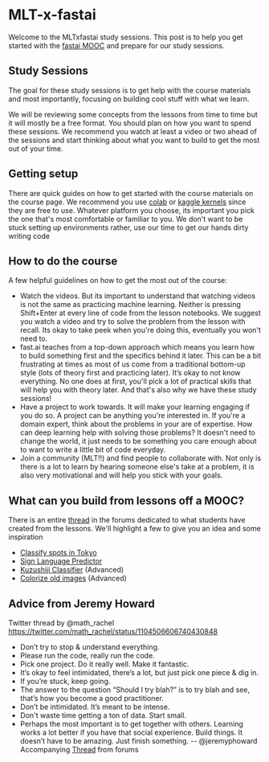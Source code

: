 # MLT-x-fastai
Welcome to the MLTxfastai study sessions. This post is to help you get started with the [fastai MOOC](https://course.fast.ai/) and prepare for our study sessions. 

## Study Sessions
The goal for these study sessions is to get help with the course materials and most importantly, focusing on building cool stuff with what we learn.

We will be reviewing some concepts from the lessons from time to time but it will mostly be a free format. You should plan on how you want to spend these sessions. We recommend you watch at least a video or two ahead of the sessions and start thinking about what you want to build to get the most out of your time.

## Getting setup
There are quick guides on how to get started with the course materials on the course page. We recommend you use [colab](https://course.fast.ai/start_colab.html) or [kaggle kernels](https://course.fast.ai/start_kaggle.html) since they are free to use. Whatever platform you choose, its important you pick the one that's most comfortable or familiar to you. We don't want to be stuck setting up environments rather, use our time to get our hands dirty writing code

## How to do the course
A few helpful guidelines on how to get the most out of the course:
- Watch the videos. But its important to understand that watching videos is not the same as practicing machine learning. Neither is pressing Shift+Enter at every line of code from the lesson notebooks. We suggest you watch a video and try to solve the problem from the lesson with recall. Its okay to take peek when you're doing this, eventually you won't need to.
-  fast.ai teaches from a top-down approach which means you learn how to build something first and the specifics behind it later. This can be a bit frustrating at times as most of us come from a traditional bottom-up style (lots of theory first and practicing later). It’s okay to not know everything. No one does at first, you'll pick a lot of practical skills that will help you with theory later. And that's also why we have these study sessions!
- Have a project to work towards. It will make your learning engaging if you do so. A project can be anything you're interested in. If you're a domain expert, think about the problems in your are of expertise. How can deep learning help with solving those problems? It doesn't need to change the world, it just needs to be something you care enough about to want to write a little bit of code everyday.
- Join a community (MLT!!) and find people to collaborate with. Not only is there is a lot to learn by hearing someone else's take at a problem, it is also very motivational and will help you stick with your goals. 

## What can you build from lessons off a MOOC?
There is an entire [thread](https://forums.fast.ai/t/share-your-work-here/27676/839) in the forums dedicated to what students have created from the lessons. We'll highlight a few to give you an idea and some inspiration

- [Classify spots in Tokyo](https://github.com/anz9990/ml-carnival/tree/master/tokyo_spots_classifier)
- [Sign Language Predictor](https://github.com/keyurparalkar/ASL-live-predictor)
- [Kuzushiji Classifier](https://github.com/Machine-Learning-Tokyo/kuzushiji-lite) (Advanced)
- [Colorize old images](https://github.com/jantic/DeOldify) (Advanced)

## Advice from Jeremy Howard
Twitter thread by @math_rachel
https://twitter.com/math_rachel/status/1104506606740430848

- Don’t try to stop & understand everything.
- Please run the code, really run the code.
- Pick one project. Do it really well. Make it fantastic.
- It’s okay to feel intimidated, there’s a lot, but just pick one piece & dig in.
- If you’re stuck, keep going.
- The answer to the question “Should I try blah?” is to try blah and see, that’s how you become a good practitioner.
- Don’t be intimidated. It’s meant to be intense.
- Don't waste time getting a ton of data. Start small.
- Perhaps the most important is to get together with others. Learning works a lot better if you have that social experience. Build things. It doesn’t have to be amazing. Just finish something. -- @jeremyphoward
Accompanying [Thread](https://forums.fast.ai/t/things-jeremy-says-to-do/36682) from forums
